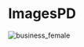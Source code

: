 # ImagesPD
![business_female](https://user-images.githubusercontent.com/109798928/180424531-923533b8-b295-4c5e-84af-2982263c9867.png)
